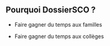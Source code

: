 ## Pourquoi DossierSCO ?

- Faire gagner du temps aux familles

- Faire gagner du temps aux collèges
